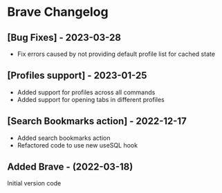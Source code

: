 # Brave Changelog

## [Bug Fixes] - 2023-03-28
- Fix errors caused by not providing default profile list for cached state

## [Profiles support] - 2023-01-25

- Added support for profiles across all commands
- Added support for opening tabs in different profiles

## [Search Bookmarks action] - 2022-12-17

- Added search bookmarks action
- Refactored code to use new useSQL hook

## Added Brave - (2022-03-18)
Initial version code
